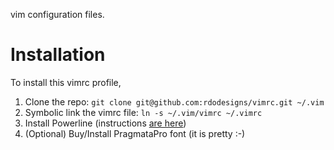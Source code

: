 vim configuration files.

Installation
============

To install this vimrc profile,

1. Clone the repo: `git clone git@github.com:rdodesigns/vimrc.git ~/.vim`
2. Symbolic link the vimrc file: `ln -s ~/.vim/vimrc ~/.vimrc`
3. Install Powerline (instructions [are here][powerline_install])
4. (Optional) Buy/Install PragmataPro font (it is pretty :-)

<!-- Links -->
[powerline_install]: http://lokaltog.github.com/powerline/overview.html#installation
